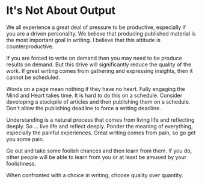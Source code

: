# It's Not About Output

We all experience a great deal of pressure to be productive, especially if you
are a driven personality.  We believe that producing published material is
the most important goal in writing.  I believe that this attitude is 
counterproductive.

If you are forced to write on demand then you may need to be produce results on
demand.  But
this drive will significantly reduce the quality of the work.  If great writing
comes from gathering and expressing insights, then it cannot be scheduled.  

Words on a page mean nothing if they have no heart.  Fully engaging the Mind and
Heart takes time. It is hard to do this on a schedule.  Consider developing a
stockpile of articles and then publishing them on a schedule.  Don't allow the
publishing deadline to force a writing deadline. 

Understanding is a natural process that comes from living life and reflecting
deeply.  So ... live life and reflect deeply.  Ponder the meaning of everything,
especially the painful experiences.  Great writing comes from pain, so go get
you some pain.

Go out and take some foolish chances and then learn from them.  If you do, other
people will be able to learn from you or at least be amused by your foolishness.

When confronted with a choice in writing, choose quality over quantity.

